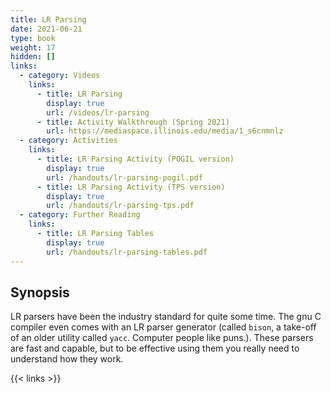 ```yaml
---
title: LR Parsing
date: 2021-06-21
type: book
weight: 17
hidden: []
links:
  - category: Videos
    links:
      - title: LR Parsing
        display: true
        url: /videos/lr-parsing
      - title: Activity Walkthrough (Spring 2021)
        url: https://mediaspace.illinois.edu/media/1_s6cnmnlz
  - category: Activities
    links:
      - title: LR Parsing Activity (POGIL version)
        display: true
        url: /handouts/lr-parsing-pogil.pdf
      - title: LR Parsing Activity (TPS version)
        display: true
        url: /handouts/lr-parsing-tps.pdf
  - category: Further Reading
    links:
      - title: LR Parsing Tables
        display: true
        url: /handouts/lr-parsing-tables.pdf
---
```


## Synopsis

LR parsers have been the industry standard for quite some time.  The gnu C compiler
even comes with an LR parser generator (called `bison`, a take-off of an older utility
called `yacc`.  Computer people like puns.).  These parsers are fast and capable, but
to be effective using them you really need to understand how they work.

{{< links >}}
